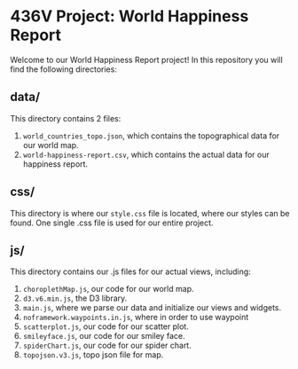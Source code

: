 # 436V Project: World Happiness Report

Welcome to our World Happiness Report project! In this repository you will find the following directories:

## data/
This directory contains 2 files:
1. `world_countries_topo.json`, which contains the topographical data for our world map.
2. `world-happiness-report.csv`, which contains the actual data for our happiness report.

## css/
This directory is where our `style.css` file is located, where our styles can be found. One single .css file is used for our entire project.

## js/
This directory contains our .js files for our actual views, including:
1. `choroplethMap.js`, our code for our world map.
2. `d3.v6.min.js`, the D3 library.
3. `main.js`, where we parse our data and initialize our views and widgets.
4. `noframework.waypoints.in.js`, where in order to use waypoint
5. `scatterplot.js`, our code for our scatter plot.
6. `smileyface.js`, our code for our smiley face.
7. `spiderChart.js`, our code for our spider chart.
8. `topojson.v3.js`, topo json file for map.
